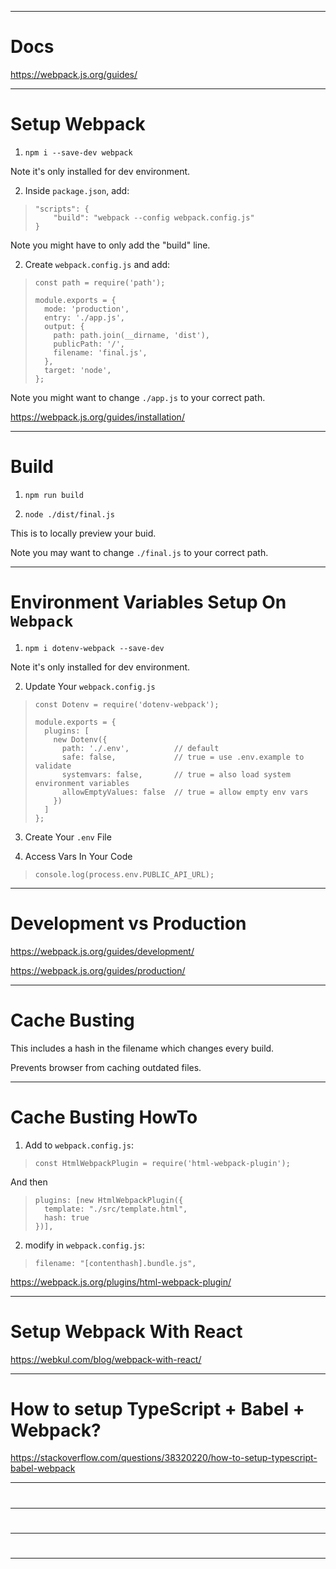 
-------------------------------------------------------

# Docs

https://webpack.js.org/guides/

-------------------------------------------------------

# Setup Webpack

1. `npm i --save-dev webpack`

Note it's only installed for dev environment.

2. Inside `package.json`, add:

>     "scripts": {
>         "build": "webpack --config webpack.config.js"
>     }

Note you might have to only add the "build" line.

2. Create `webpack.config.js` and add:

>     const path = require('path');
>     
>     module.exports = {
>       mode: 'production',
>       entry: './app.js',
>       output: {
>         path: path.join(__dirname, 'dist'),
>         publicPath: '/',
>         filename: 'final.js',
>       },
>       target: 'node',
>     };

Note you might want to change `./app.js` to your correct path.

https://webpack.js.org/guides/installation/

-------------------------------------------------------

# Build

1. `npm run build`

2. `node ./dist/final.js`

This is to locally preview your buid.

Note you may want to change `./final.js` to your correct path.

-------------------------------------------------------

# Environment Variables Setup On `Webpack`

1. `npm i dotenv-webpack --save-dev`

Note it's only installed for dev environment.

2. Update Your `webpack.config.js`

>     const Dotenv = require('dotenv-webpack');
>     
>     module.exports = {
>       plugins: [
>         new Dotenv({
>           path: './.env',          // default
>           safe: false,             // true = use .env.example to validate
>           systemvars: false,       // true = also load system environment variables
>           allowEmptyValues: false  // true = allow empty env vars
>         })
>       ]
>     };

3. Create Your `.env` File

4. Access Vars In Your Code

>     console.log(process.env.PUBLIC_API_URL);

-------------------------------------------------------

# Development vs Production

https://webpack.js.org/guides/development/

https://webpack.js.org/guides/production/

-------------------------------------------------------

# Cache Busting

This includes a hash in the filename which changes every build.

Prevents browser from caching outdated files.

-------------------------------------------------------

# Cache Busting HowTo

1. Add to `webpack.config.js`:

>     const HtmlWebpackPlugin = require('html-webpack-plugin');

And then 

>     plugins: [new HtmlWebpackPlugin({
>       template: "./src/template.html",
>       hash: true
>     })],

2. modify in `webpack.config.js`:

>     filename: "[contenthash].bundle.js",

https://webpack.js.org/plugins/html-webpack-plugin/

-------------------------------------------------------

# Setup Webpack With React

https://webkul.com/blog/webpack-with-react/

-------------------------------------------------------

# How to setup TypeScript + Babel + Webpack?

https://stackoverflow.com/questions/38320220/how-to-setup-typescript-babel-webpack

-------------------------------------------------------

# 

-------------------------------------------------------

# 

-------------------------------------------------------

# 

-------------------------------------------------------

# 



